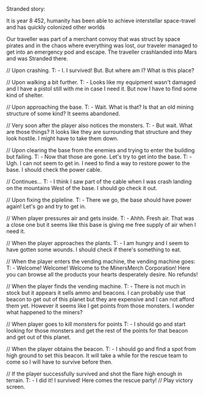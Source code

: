 Stranded story:

It is year 8 452, humanity has been able to achieve interstellar space-travel and has quickly colonized other worlds

Our traveller was part of a merchant convoy that was struct by space pirates and in the chaos where everything was lost, our traveler managed to get into an emergency pod and escape.
The traveller crashlanded into Mars and was Stranded there.

// Upon crashing.
T: - I. I survived! But. But where am I? What is this place?

// Upon walking a bit further.
T: - Looks like my equipment wasn't damaged and I have a pistol still with me in case I need it. But now I have to find some kind of shelter.

// Upon approaching the base.
T: - Wait. What is that? Is that an old mining structure of some kind? It seems abandoned.

// Very soon after the player also notices the monsters.
T: - But wait. What are those things? It looks like they are surrounding that structure and they look hostile. I might have to take them down.

// Upon clearing the base from the enemies and trying to enter the building but failing.
T: - Now that those are gone. Let's try to get into the base.
T: - Ugh. I can not seem to get in. I need to find a way to restore power to the base. I should check the power cable.

// Continues...
T: - I think I saw part of the cable when I was crash landing on the mountains West of the base. I should go check it out.

// Upon fixing the pipleline.
T: - There we go, the base should have power again! Let's go and try to get in.

// When player pressures air and gets inside.
T: - Ahhh. Fresh air. That was a close one but it seems like this base is giving me free supply of air when I need it.

// When the player approaches the plants.
T: - I am hungry and I seem to have gotten some wounds. I should check if there's something to eat.

// When the player enters the vending machine, the vending machine goes:
T: - Welcome! Welcome! Welcome to the MinersMerch Corporation! Here you can browse all the products your hearts desperately desire. No refunds!

// When the player finds the vending machine.
T: - There is not much in stock but it appears it sells ammo and beacons. 
I can probably use that beacon to get out of this planet but they are expensive and I can not afford them yet.
However it seems like I get points from those monsters. I wonder what happened to the miners?

// When player goes to kill monsters for points
T: - I should go and start looking for those monsters and get the rest of the points for that beacon and get out of this planet.

// When the player obtains the beacon.
T: - I should go and find a spot from high ground to set this beacon. It will take a while for the rescue team to come so I will have to survive before then.

// If the player successfully survived and shot the flare high enough in terrain.
T: - I did it! I survived! Here comes the rescue party!
// Play victory screen.